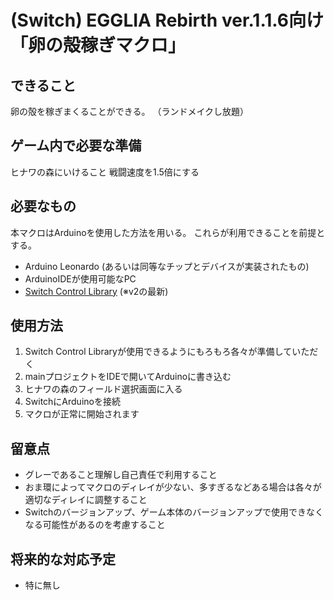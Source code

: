 # (Switch) EGGLIA Rebirth ver.1.1.6向け 「卵の殻稼ぎマクロ」

## できること
卵の殻を稼ぎまくることができる。
（ランドメイクし放題）  

## ゲーム内で必要な準備
ヒナワの森にいけること
戦闘速度を1.5倍にする

## 必要なもの
本マクロはArduinoを使用した方法を用いる。  これらが利用できることを前提とする。
- Arduino Leonardo (あるいは同等なチップとデバイスが実装されたもの)
- ArduinoIDEが使用可能なPC
- [Switch Control Library](https://github.com/celclow/SwitchControlLibrary) (※v2の最新)

## 使用方法
1. Switch Control Libraryが使用できるようにもろもろ各々が準備していただく
2. mainプロジェクトをIDEで開いてArduinoに書き込む
3. ヒナワの森のフィールド選択画面に入る
4. SwitchにArduinoを接続
5. マクロが正常に開始されます

## 留意点
- グレーであること理解し自己責任で利用すること
- おま環によってマクロのディレイが少ない、多すぎるなどある場合は各々が適切なディレイに調整すること
- Switchのバージョンアップ、ゲーム本体のバージョンアップで使用できなくなる可能性があるのを考慮すること

## 将来的な対応予定
- 特に無し

